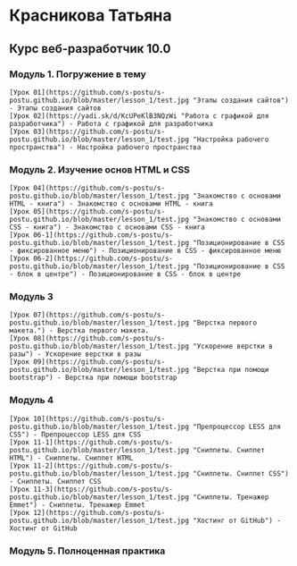 # Красникова Татьяна
## Курс веб-разработчик 10.0


### Модуль 1. Погружение в тему
    [Урок 01](https://github.com/s-postu/s-postu.github.io/blob/master/lesson_1/test.jpg "Этапы создания сайтов") - Этапы создания сайтов
    [Урок 02](https://yadi.sk/d/KcUPeKlB3NQzWi "Работа с графикой для разработчика") - Работа с графикой для разработчика
    [Урок 03](https://github.com/s-postu/s-postu.github.io/blob/master/lesson_1/test.jpg "Настройка рабочего пространства") - Настройка рабочего пространства

### Модуль 2. Изучение основ HTML и CSS

    [Урок 04](https://github.com/s-postu/s-postu.github.io/blob/master/lesson_1/test.jpg "Знакомство с основами HTML - книга") - Знакомство с основами HTML - книга
    [Урок 05](https://github.com/s-postu/s-postu.github.io/blob/master/lesson_1/test.jpg "Знакомство с основами CSS - книга") - Знакомство с основами CSS - книга
    [Урок 06-1](https://github.com/s-postu/s-postu.github.io/blob/master/lesson_1/test.jpg "Позиционирование в CSS - фиксированное меню") - Позиционирование в CSS - фиксированное меню
    [Урок 06-2](https://github.com/s-postu/s-postu.github.io/blob/master/lesson_1/test.jpg "Позиционирование в CSS - блок в центре") - Позиционирование в CSS - блок в центре
    
### Модуль 3

    [Урок 07](https://github.com/s-postu/s-postu.github.io/blob/master/lesson_1/test.jpg "Верстка первого макета.") - Верстка первого макета.
    [Урок 08](https://github.com/s-postu/s-postu.github.io/blob/master/lesson_1/test.jpg "Ускорение верстки в разы") - Ускорение верстки в разы
    [Урок 09](https://github.com/s-postu/s-postu.github.io/blob/master/lesson_1/test.jpg "Верстка при помощи bootstrap") - Верстка при помощи bootstrap
    
### Модуль 4

    [Урок 10](https://github.com/s-postu/s-postu.github.io/blob/master/lesson_1/test.jpg "Препроцессор LESS для CSS") - Препроцессор LESS для CSS
    [Урок 11-1](https://github.com/s-postu/s-postu.github.io/blob/master/lesson_1/test.jpg "Сниппеты. Сниппет HTML") - Сниппеты. Сниппет HTML
    [Урок 11-2](https://github.com/s-postu/s-postu.github.io/blob/master/lesson_1/test.jpg "Сниппеты. Сниппет CSS") - Сниппеты. Сниппет CSS
    [Урок 11-3](https://github.com/s-postu/s-postu.github.io/blob/master/lesson_1/test.jpg "Сниппеты. Тренажер Emmet") - Сниппеты. Тренажер Emmet
    [Урок 12](https://github.com/s-postu/s-postu.github.io/blob/master/lesson_1/test.jpg "Хостинг от GitHub") - Хостинг от GitHub
    
### Модуль 5. Полноценная практика
